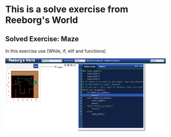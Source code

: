 # This is a solve exercise from Reeborg's World

## Solved Exercise: Maze

In this exercise use (While, if, elif and functions)

![ Reeborg's World](Exercise.png)